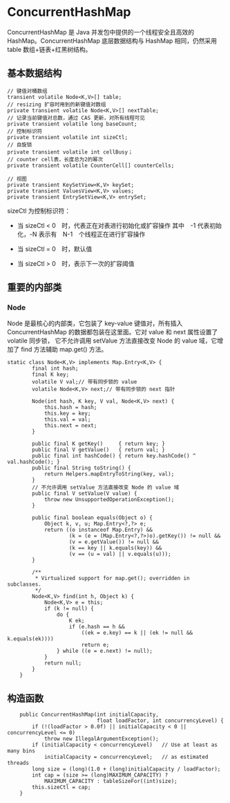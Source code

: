 # ConcurrentHashMap

ConcurrentHashMap 是 Java 并发包中提供的一个线程安全且高效的 HashMap。ConcurrentHashMap 底层数据结构与 HashMap 相同，仍然采用 table 数组+链表+红黑树结构。

## 基本数据结构

```
// 键值对桶数组
transient volatile Node<K,V>[] table;
// resizing 扩容时用到的新键值对数组
private transient volatile Node<K,V>[] nextTable;
// 记录当前键值对总数，通过 CAS 更新，对所有线程可见
private transient volatile long baseCount;
// 控制标识符
private transient volatile int sizeCtl;
// 自旋锁
private transient volatile int cellBusy；
// counter cell表，长度总为2的幂次
private transient volatile CounterCell[] counterCells;

// 视图
private transient KeySetView<K,V> keySet;
private transient ValuesView<K,V> values;
private transient EntrySetView<K,V> entrySet;
```

sizeCtl 为控制标识符：

* 当 sizeCtl < 0　时，代表正在对表进行初始化或扩容操作
  其中　-1 代表初始化，-N 表示有　N-1　个线程正在进行扩容操作

* 当 sizeCtl = 0　时，默认值

* 当 sizeCtl > 0　时，表示下一次的扩容阈值

## 重要的内部类

###  Node

Node 是最核心的内部类，它包装了 key-value 键值对，所有插入 ConcurrentHashMap 的数据都包装在这里面。它对 value 和 next 属性设置了 volatile 同步锁，
它不允许调用 setValue 方法直接改变 Node 的 value 域，它增加了 find 方法辅助 map.get() 方法。 


```
static class Node<K,V> implements Map.Entry<K,V> {
        final int hash;
        final K key;
        volatile V val;// 带有同步锁的 value
        volatile Node<K,V> next;// 带有同步锁的 next 指针

        Node(int hash, K key, V val, Node<K,V> next) {
            this.hash = hash;
            this.key = key;
            this.val = val;
            this.next = next;
        }

        public final K getKey()     { return key; }
        public final V getValue()   { return val; }
        public final int hashCode() { return key.hashCode() ^ val.hashCode(); }
        public final String toString() {
            return Helpers.mapEntryToString(key, val);
        }
        // 不允许调用 setValue 方法直接改变 Node 的 value 域
        public final V setValue(V value) {
            throw new UnsupportedOperationException();
        }

        public final boolean equals(Object o) {
            Object k, v, u; Map.Entry<?,?> e;
            return ((o instanceof Map.Entry) &&
                    (k = (e = (Map.Entry<?,?>)o).getKey()) != null &&
                    (v = e.getValue()) != null &&
                    (k == key || k.equals(key)) &&
                    (v == (u = val) || v.equals(u)));
        }

        /**
         * Virtualized support for map.get(); overridden in subclasses.
         */
        Node<K,V> find(int h, Object k) {
            Node<K,V> e = this;
            if (k != null) {
                do {
                    K ek;
                    if (e.hash == h &&
                        ((ek = e.key) == k || (ek != null && k.equals(ek))))
                        return e;
                } while ((e = e.next) != null);
            }
            return null;
        }
    }
```

## 构造函数

```
    public ConcurrentHashMap(int initialCapacity,
                             float loadFactor, int concurrencyLevel) {
        if (!(loadFactor > 0.0f) || initialCapacity < 0 || concurrencyLevel <= 0)
            throw new IllegalArgumentException();
        if (initialCapacity < concurrencyLevel)   // Use at least as many bins
            initialCapacity = concurrencyLevel;   // as estimated threads
        long size = (long)(1.0 + (long)initialCapacity / loadFactor);
        int cap = (size >= (long)MAXIMUM_CAPACITY) ?
            MAXIMUM_CAPACITY : tableSizeFor((int)size);
        this.sizeCtl = cap;
    }
```















































